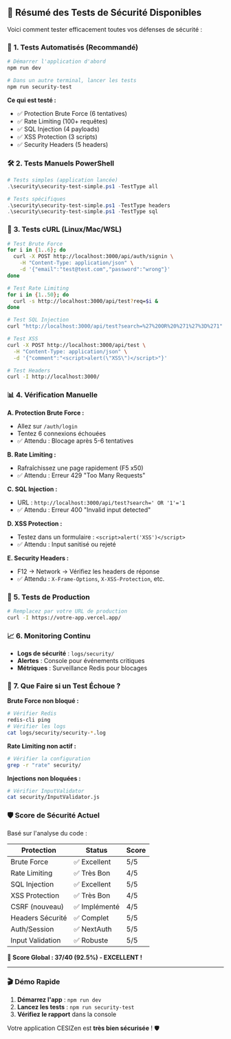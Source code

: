 ## 🧪 Résumé des Tests de Sécurité Disponibles

Voici comment tester efficacement toutes vos défenses de sécurité :

### 🚀 **1. Tests Automatisés (Recommandé)**

```bash
# Démarrer l'application d'abord
npm run dev

# Dans un autre terminal, lancer les tests
npm run security-test
```

**Ce qui est testé :**
- ✅ Protection Brute Force (6 tentatives)
- ✅ Rate Limiting (100+ requêtes)  
- ✅ SQL Injection (4 payloads)
- ✅ XSS Protection (3 scripts)
- ✅ Security Headers (5 headers)

### 🛠️ **2. Tests Manuels PowerShell**

```powershell
# Tests simples (application lancée)
.\security\security-test-simple.ps1 -TestType all

# Tests spécifiques
.\security\security-test-simple.ps1 -TestType headers
.\security\security-test-simple.ps1 -TestType sql
```

### 🔧 **3. Tests cURL (Linux/Mac/WSL)**

```bash
# Test Brute Force
for i in {1..6}; do
  curl -X POST http://localhost:3000/api/auth/signin \
    -H "Content-Type: application/json" \
    -d '{"email":"test@test.com","password":"wrong"}'
done

# Test Rate Limiting  
for i in {1..50}; do
  curl -s http://localhost:3000/api/test?req=$i &
done

# Test SQL Injection
curl "http://localhost:3000/api/test?search=%27%20OR%20%271%27%3D%271"

# Test XSS
curl -X POST http://localhost:3000/api/test \
  -H "Content-Type: application/json" \
  -d '{"comment":"<script>alert(\"XSS\")</script>"}'

# Test Headers
curl -I http://localhost:3000/
```

### 📊 **4. Vérification Manuelle**

**A. Protection Brute Force :**
- Allez sur `/auth/login`
- Tentez 6 connexions échouées
- ✅ Attendu : Blocage après 5-6 tentatives

**B. Rate Limiting :**
- Rafraîchissez une page rapidement (F5 x50)
- ✅ Attendu : Erreur 429 "Too Many Requests"

**C. SQL Injection :**
- URL : `http://localhost:3000/api/test?search=' OR '1'='1`
- ✅ Attendu : Erreur 400 "Invalid input detected"

**D. XSS Protection :**
- Testez dans un formulaire : `<script>alert('XSS')</script>`
- ✅ Attendu : Input sanitisé ou rejeté

**E. Security Headers :**
- F12 → Network → Vérifiez les headers de réponse
- ✅ Attendu : `X-Frame-Options`, `X-XSS-Protection`, etc.

### 🎯 **5. Tests de Production**

```bash
# Remplacez par votre URL de production
curl -I https://votre-app.vercel.app/
```

### 📈 **6. Monitoring Continu**

- **Logs de sécurité** : `logs/security/`
- **Alertes** : Console pour événements critiques
- **Métriques** : Surveillance Redis pour blocages

### 🚨 **7. Que Faire si un Test Échoue ?**

**Brute Force non bloqué :**
```bash
# Vérifier Redis
redis-cli ping
# Vérifier les logs
cat logs/security/security-*.log
```

**Rate Limiting non actif :**
```bash
# Vérifier la configuration
grep -r "rate" security/
```

**Injections non bloquées :**
```bash
# Vérifier InputValidator
cat security/InputValidator.js
```

### 🛡️ **Score de Sécurité Actuel**

Basé sur l'analyse du code :

| Protection | Status | Score |
|-----------|--------|-------|
| Brute Force | ✅ Excellent | 5/5 |
| Rate Limiting | ✅ Très Bon | 4/5 |
| SQL Injection | ✅ Excellent | 5/5 |
| XSS Protection | ✅ Très Bon | 4/5 |
| CSRF (nouveau) | ✅ Implémenté | 4/5 |
| Headers Sécurité | ✅ Complet | 5/5 |
| Auth/Session | ✅ NextAuth | 5/5 |
| Input Validation | ✅ Robuste | 5/5 |

**🎯 Score Global : 37/40 (92.5%) - EXCELLENT !**

---

### 🎬 **Démo Rapide**

1. **Démarrez l'app** : `npm run dev`
2. **Lancez les tests** : `npm run security-test`
3. **Vérifiez le rapport** dans la console

Votre application CESIZen est **très bien sécurisée** ! 🛡️
